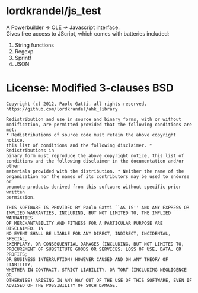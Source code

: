 lordkrandel/js_test
=======================

A Powerbuilder -> OLE -> Javascript interface.  
Gives free access to JScript, which comes with batteries included:
1.  String functions
1.  Regexp
1.  Sprintf
1.  JSON



License: Modified 3-clauses BSD
===============================
    Copyright (c) 2012, Paolo Gatti, all rights reserved.
    https://github.com/lordkrandel/ahk_library

    Redistribution and use in source and binary forms, with or without
    modification, are permitted provided that the following conditions are met:
    * Redistributions of source code must retain the above copyright notice,
    this list of conditions and the following disclaimer. * Redistributions in
    binary form must reproduce the above copyright notice, this list of
    conditions and the following disclaimer in the documentation and/or other
    materials provided with the distribution. * Neither the name of the
    organization nor the names of its contributors may be used to endorse or
    promote products derived from this software without specific prior written
    permission.

    THIS SOFTWARE IS PROVIDED BY Paolo Gatti ``AS IS'' AND ANY EXPRESS OR
    IMPLIED WARRANTIES, INCLUDING, BUT NOT LIMITED TO, THE IMPLIED WARRANTIES
    OF MERCHANTABILITY AND FITNESS FOR A PARTICULAR PURPOSE ARE DISCLAIMED. IN
    NO EVENT SHALL BE LIABLE FOR ANY DIRECT, INDIRECT, INCIDENTAL, SPECIAL,
    EXEMPLARY, OR CONSEQUENTIAL DAMAGES (INCLUDING, BUT NOT LIMITED TO,
    PROCUREMENT OF SUBSTITUTE GOODS OR SERVICES; LOSS OF USE, DATA, OR PROFITS;
    OR BUSINESS INTERRUPTION) HOWEVER CAUSED AND ON ANY THEORY OF LIABILITY,
    WHETHER IN CONTRACT, STRICT LIABILITY, OR TORT (INCLUDING NEGLIGENCE OR
    OTHERWISE) ARISING IN ANY WAY OUT OF THE USE OF THIS SOFTWARE, EVEN IF
    ADVISED OF THE POSSIBILITY OF SUCH DAMAGE.

